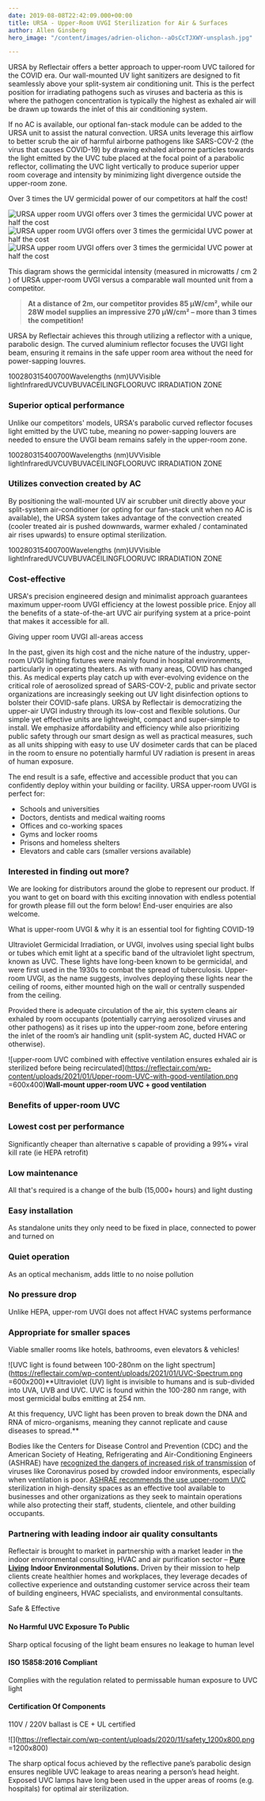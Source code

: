 ```yaml
---
date: 2019-08-08T22:42:09.000+00:00
title: URSA - Upper-Room UVGI Sterilization for Air & Surfaces
author: Allen Ginsberg
hero_image: "/content/images/adrien-olichon--aOsCcTJXWY-unsplash.jpg"

---
```

URSA by Reflectair offers a better approach to upper-room UVC tailored for the COVID era. Our wall-mounted UV light sanitizers are designed to fit seamlessly above your split-system air conditioning unit. This is the perfect position for irradiating pathogens such as viruses and bacteria as this is where the pathogen concentration is typically the highest as exhaled air will be drawn up towards the inlet of this air conditioning system.

If no AC is available, our optional fan-stack module can be added to the URSA unit to assist the natural convection. URSA units leverage this airflow to better scrub the air of harmful airborne pathogens like SARS-COV-2 (the virus that causes COVID-19) by drawing exhaled airborne particles towards the light emitted by the UVC tube placed at the focal point of a parabolic reflector, collimating the UVC light vertically to produce superior upper room coverage and intensity by minimizing light divergence outside the upper-room zone.

Over 3 times the UV germicidal power of our competitors at half the cost!

![URSA upper room UVGI offers over 3 times the germicidal UVC power at half the cost](https://reflectair.com/wp-content/uploads/2021/02/UVC-intensity-heatmap.svg)![URSA upper room UVGI offers over 3 times the germicidal UVC power at half the cost](https://reflectair.com/wp-content/uploads/2021/02/UVC-intensity-heatmap.svg)![URSA upper room UVGI offers over 3 times the germicidal UVC power at half the cost](https://reflectair.com/wp-content/uploads/2021/02/UVC-intensity-heatmap.svg)

This diagram shows the germicidal intensity (measured in microwatts / cm 2 ) of URSA upper-room UVGI versus a comparable wall mounted unit from a competitor.

> **At a distance of 2m, our competitor provides 85 µW/cm², while our 28W model supplies an impressive 270 µW/cm² – more than 3 times the competition!**

URSA by Reflectair achieves this through utilizing a reflector with a unique, parabolic design. The curved aluminium reflector focuses the UVGI light beam, ensuring it remains in the safe upper room area without the need for power-sapping louvres.

100280315400700Wavelengths (nm)UVVisible lightInfraredUVCUVBUVACEILINGFLOORUVC IRRADIATION ZONE

### Superior optical performance

Unlike our competitors' models, URSA's parabolic curved reflector focuses light emitted by the UVC tube, meaning no power-sapping louvers are needed to ensure the UVGI beam remains safely in the upper-room zone.

100280315400700Wavelengths (nm)UVVisible lightInfraredUVCUVBUVACEILINGFLOORUVC IRRADIATION ZONE

### Utilizes convection created by AC

By positioning the wall-mounted UV air scrubber unit directly above your split-system air-conditioner (or opting for our fan-stack unit when no AC is available), the URSA system takes advantage of the convection created (cooler treated air is pushed downwards, warmer exhaled / contaminated air rises upwards) to ensure optimal sterilization.

100280315400700Wavelengths (nm)UVVisible lightInfraredUVCUVBUVACEILINGFLOORUVC IRRADIATION ZONE

### Cost-effective

URSA's precision engineered design and minimalist approach guarantees maximum upper-room UVGI efficiency at the lowest possible price. Enjoy all the benefits of a state-of-the-art UVC air purifying system at a price-point that makes it accessible for all.

Giving upper room UVGI all-areas access

In the past, given its high cost and the niche nature of the industry, upper-room UVGI lighting fixtures were mainly found in hospital environments, particularly in operating theaters. As with many areas, COVID has changed this. As medical experts play catch up with ever-evolving evidence on the critical role of aerosolized spread of SARS-COV-2, public and private sector organizations are increasingly seeking out UV light disinfection options to bolster their COVID-safe plans. URSA by Reflectair is democratizing the upper-air UVGI industry through its low-cost and flexible solutions. Our simple yet effective units are lightweight, compact and super-simple to install. We emphasize affordability and efficiency while also prioritizing public safety through our smart design as well as practical measures, such as all units shipping with easy to use UV dosimeter cards that can be placed in the room to ensure no potentially harmful UV radiation is present in areas of human exposure.

The end result is a safe, effective and accessible product that you can confidently deploy within your building or facility. URSA upper-room UVGI is perfect for:

* Schools and universities
* Doctors, dentists and medical waiting rooms
* Offices and co-working spaces
* Gyms and locker rooms
* Prisons and homeless shelters
* Elevators and cable cars (smaller versions available)

### Interested in finding out more?

We are looking for distributors around the globe to represent our product. If you want to get on board with this exciting innovation with endless potential for growth please fill out the form below! End-user enquiries are also welcome.

<FORM>

What is upper-room UVGI & why it is an essential tool for fighting COVID-19

Ultraviolet Germicidal Irradiation, or UVGI, involves using special light bulbs or tubes which emit light at a specific band of the ultraviolet light spectrum, known as UVC. These lights have long-been known to be germicidal, and were first used in the 1930s to combat the spread of tuberculosis. Upper-room UVGI, as the name suggests, involves deploying these lights near the ceiling of rooms, either mounted high on the wall or centrally suspended from the ceiling.

Provided there is adequate circulation of the air, this system cleans air exhaled by room occupants (potentially carrying aerosolized viruses and other pathogens) as it rises up into the upper-room zone, before entering the inlet of the room’s air handling unit (split-system AC, ducted HVAC or otherwise).

![upper-room UVC combined with effective ventilation ensures exhaled air is sterilized before being recirculated](https://reflectair.com/wp-content/uploads/2021/01/Upper-room-UVC-with-good-ventilation.png =600x400)**Wall-mount upper-room UVC + good ventilation**

### Benefits of upper-room UVC

### Lowest cost per performance

Significantly cheaper than alternative s capable of providing a 99%+ viral kill rate (ie HEPA retrofit)

### Low maintenance

All that's required is a change of the bulb (15,000+ hours) and light dusting

### Easy installation

As standalone units they only need to be fixed in place, connected to power and turned on

### Quiet operation

As an optical mechanism, adds little to no noise pollution

### No pressure drop

Unlike HEPA, upper-rom UVGI does not affect HVAC systems performance

### Appropriate for smaller spaces

Viable smaller rooms like hotels, bathrooms, even elevators & vehicles!

![UVC light is found between 100-280nm on the light spectrum](https://reflectair.com/wp-content/uploads/2021/01/UVC-Spectrum.png =600x200)**Ultraviolet (UV) light is invisible to humans and is sub-divided into UVA, UVB and UVC. UVC is found within the 100-280 nm range, with most germicidal bulbs emitting at 254 nm.  
  
At this frequency, UVC light has been proven to break down the DNA and RNA of micro-organisms, meaning they cannot replicate and cause diseases to spread.**

Bodies like the Centers for Disease Control and Prevention (CDC) and the American Society of Heating, Refrigerating and Air-Conditioning Engineers (ASHRAE) have [recognized the dangers of increased risk of transmission](https://www.cdc.gov/coronavirus/2019-ncov/prevent-getting-sick/how-covid-spreads.html) of viruses like Coronavirus posed by crowded indoor environments, especially when ventilation is poor. [ASHRAE recommends the use upper-room UVC](https://www.ashrae.org/file%20library/technical%20resources/ashrae%20journal/2020journaldocuments/72-74_ieq_schoen.pdf) sterilization in high-density spaces as an effective tool available to businesses and other organizations as they seek to maintain operations while also protecting their staff, students, clientele, and other building occupants.

### Partnering with leading indoor air quality consultants

Reflectair is brought to market in partnership with a market leader in the indoor environmental consulting, HVAC and air purification sector – [**Pure Living**](https://www.purelivingchina.com/commercial) **Indoor Environmental Solutions.** Driven by their mission to help clients create healthier homes and workplaces, they leverage decades of collective experience and outstanding customer service across their team of building engineers, HVAC specialists, and environmental consultants.

Safe & Effective

#### No Harmful UVC Exposure To Public

Sharp optical focusing of the light beam ensures no leakage to human level

#### ISO 15858:2016 Compliant

Complies with the regulation related to permissable human exposure to UVC light

#### Certification Of Components

110V / 220V ballast is CE + UL certified

![](https://reflectair.com/wp-content/uploads/2020/11/safety_1200x800.png =1200x800)

The sharp optical focus achieved by the reflective pane’s parabolic design ensures neglible UVC leakage to areas nearing a person’s head height. Exposed UVC lamps have long been used in the upper areas of rooms (e.g. hospitals) for optimal air sterilization.